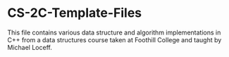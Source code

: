 # CS-2C-Template-Files

This file contains various data structure and algorithm implementations in C++ from a data structures course taken at Foothill College and taught by Michael Loceff.
